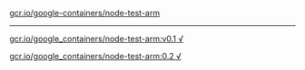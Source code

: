 [gcr.io/google-containers/node-test-arm](https://hub.docker.com/r/abcz/node-test-arm/tags/) 

----
[gcr.io/google_containers/node-test-arm:v0.1 √](https://hub.docker.com/r/abcz/node-test-arm/tags/)

[gcr.io/google_containers/node-test-arm:0.2 √](https://hub.docker.com/r/abcz/node-test-arm/tags/)

